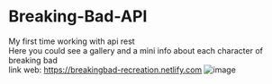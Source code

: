 # Breaking-Bad-API
My first time working with api rest  <br>
Here you could see a gallery and a mini info about each character of breaking bad <br>
link web: https://breakingbad-recreation.netlify.com
![image](https://user-images.githubusercontent.com/66080281/99196390-d8aa7b00-276a-11eb-8d4d-f9ddc25eeea5.png)
